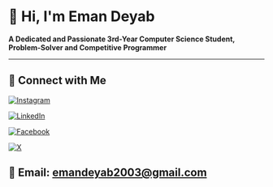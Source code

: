 # 👋 Hi, I'm Eman Deyab

**A Dedicated and Passionate 3rd-Year Computer Science Student, Problem-Solver and Competitive Programmer**  

---

## 🔗 Connect with Me

[![Instagram](https://img.shields.io/badge/Instagram-%23E4405F.svg?style=for-the-badge&logo=instagram&logoColor=white)](https://www.instagram.com/eman_deyab_/) 

[![LinkedIn](https://img.shields.io/badge/LinkedIn-%230077B5.svg?style=for-the-badge&logo=linkedin&logoColor=white)](https://www.linkedin.com/in/eman-deyab-9bb6b4290/) 

[![Facebook](https://img.shields.io/badge/Facebook-%231877F2.svg?style=for-the-badge&logo=facebook&logoColor=white)](https://www.facebook.com/profile.php?id=100004301567754) 

[![X](https://img.shields.io/badge/X-%231DA1F2.svg?style=for-the-badge&logo=x&logoColor=white)](https://x.com/eman_deyab)

📧 **Email**: [emandeyab2003@gmail.com](mailto:emandeyab2003@gmail.com)
---

